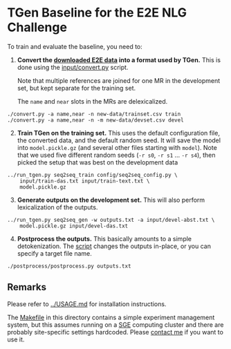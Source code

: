 
TGen Baseline for the E2E NLG Challenge
=======================================

To train and evaluate the baseline, you need to:

1. __Convert the [downloaded E2E data](http://www.macs.hw.ac.uk/InteractionLab/E2E/) into 
   a format used by TGen.__ This is done using the [input/convert.py](input/convert.py) script.
   
   Note that multiple references are joined for one MR in the development set, but kept
   separate for the training set.
   
   The `name` and `near` slots in the MRs are delexicalized.

```
./convert.py -a name,near -n new-data/trainset.csv train
./convert.py -a name,near -n -m new-data/devset.csv devel
```

2. __Train TGen on the training set.__ 
   This uses the default configuration file, the converted data, and the default random seed.
   It will save the model into `model.pickle.gz` (and several other files starting with `model`).
   Note that we used five different random seeds (`-r s0`, `-r s1` ... `-r s4`), then picked
   the setup that was best on the development data

```
../run_tgen.py seq2seq_train config/seq2seq_config.py \
    input/train-das.txt input/train-text.txt \
    model.pickle.gz
```


3. __Generate outputs on the development set.__
   This will also perform lexicalization of the outputs.
   
```
../run_tgen.py seq2seq_gen -w outputs.txt -a input/devel-abst.txt \
    model.pickle.gz input/devel-das.txt
```

4. __Postprocess the outputs.__
   This basically amounts to a simple detokenization.
   The [script](postprocess/postprocess.py) changes the outputs in-place, or you can specify a target file name.
```
./postprocess/postprocess.py outputs.txt
```


Remarks
-------

Please refer to [../USAGE.md](../USAGE.md) for installation instructions.

The [Makefile](Makefile) in this directory contains a simple experiment management system,
but this assumes running on a [SGE](https://arc.liv.ac.uk/trac/SGE) computing cluster
and there are probably site-specific settings hardcoded. Please 
[contact me](https://github.com/tuetschek) if you want to use it.

